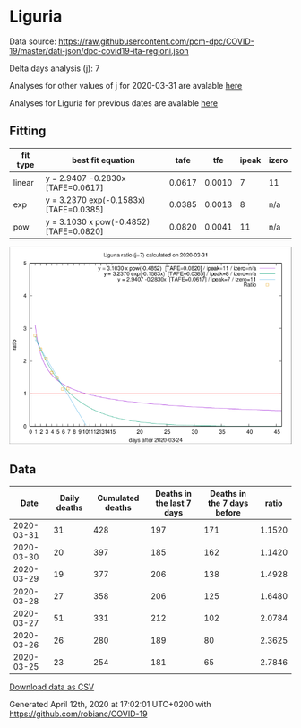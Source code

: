 # Liguria

Data source: https://raw.githubusercontent.com/pcm-dpc/COVID-19/master/dati-json/dpc-covid19-ita-regioni.json

Delta days analysis (j): 7

Analyses for other values of j for 2020-03-31 are avalable [here](../2020-03-31/README.md)

Analyses for Liguria for previous dates are avalable [here](../README.md)

## Fitting 
|fit type|best fit equation|tafe|tfe|ipeak|izero|
|-------|-----|--------|------|---|---|
|linear|y = 2.9407 -0.2830x  [TAFE=0.0617]|0.0617|0.0010|7|11|
|exp|y = 3.2370 exp(-0.1583x)  [TAFE=0.0385]|0.0385|0.0013|8|n/a|
|pow|y = 3.1030 x pow(-0.4852)  [TAFE=0.0820]|0.0820|0.0041|11|n/a|

![Plot](COVID-19_liguria_j7_2020-03-31.png)

## Data
|Date|Daily deaths|Cumulated deaths|Deaths in the last 7 days|Deaths in the 7 days before|ratio|
|----|----------|-----------|-------|--------------------|-----|
|2020-03-31|31|428|197|171|1.1520|
|2020-03-30|20|397|185|162|1.1420|
|2020-03-29|19|377|206|138|1.4928|
|2020-03-28|27|358|206|125|1.6480|
|2020-03-27|51|331|212|102|2.0784|
|2020-03-26|26|280|189|80|2.3625|
|2020-03-25|23|254|181|65|2.7846|

[Download data as CSV](COVID-19_liguria_j7_2020-03-31.csv)

Generated April 12th, 2020 at 17:02:01 UTC+0200 with https://github.com/robianc/COVID-19
